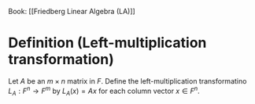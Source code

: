 Book: [[Friedberg Linear Algebra (LA)]]
# Definition (Left-multiplication transformation)
Let $A$ be an $m\times n$ matrix in $F$.
Define the left-multiplication transformatino $L_{A}:F^{n}\to F^{m}$ by $L_{A}(x)=Ax$ for each column vector $x\in F^{n}$.
